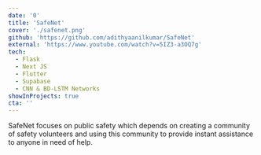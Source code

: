 ```yaml
---
date: '0'
title: 'SafeNet'
cover: './safenet.png'
github: 'https://github.com/adithyaanilkumar/SafeNet'
external: 'https://www.youtube.com/watch?v=5IZ3-a3OQ7g'
tech:
  - Flask
  - Next JS
  - Flutter
  - Supabase
  - CNN & BD-LSTM Networks
showInProjects: true
cta: ''
---
```


SafeNet focuses on public safety which depends on creating a community of safety volunteers and using this community to provide instant assistance to anyone in need of help.
